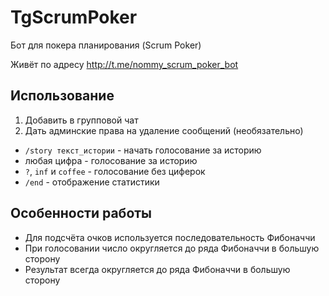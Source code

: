 # TgScrumPoker

Бот для покера планирования (Scrum Poker)

Живёт по адресу http://t.me/nommy_scrum_poker_bot

## Использование

1. Добавить в групповой чат
2. Дать админские права на удаление сообщений (необязательно)

* `/story текст_истории` - начать голосование за историю
* любая цифра - голосование за историю
* `?`, `inf` и `coffee` - голосование без циферок 
* `/end` - отображение статистики

## Особенности работы

* Для подсчёта очков используется последовательность Фибоначчи
* При голосовании число округляется до ряда Фибоначчи в большую сторону
* Результат всегда округляется до ряда Фибоначчи в большую сторону